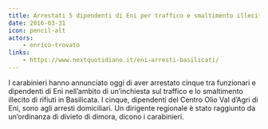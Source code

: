 ```yaml
---
title: Arrestati 5 dipendenti di Eni per traffico e smaltimento illecito di rifiuti
date: 2016-03-31
icon: pencil-alt
actors:
    - enrico-trovato
links:
    - https://www.nextquotidiano.it/eni-arresti-basilicati/
---
```


I carabinieri hanno annunciato oggi di aver arrestato cinque tra funzionari e dipendenti di Eni nell’ambito di un’inchiesta sul traffico e lo smaltimento illecito di rifiuti in Basilicata. I cinque, dipendenti del Centro Olio Val d’Agri di Eni, sono agli arresti domiciliari. Un dirigente regionale è stato raggiunto da un’ordinanza di divieto di dimora, dicono i carabinieri.